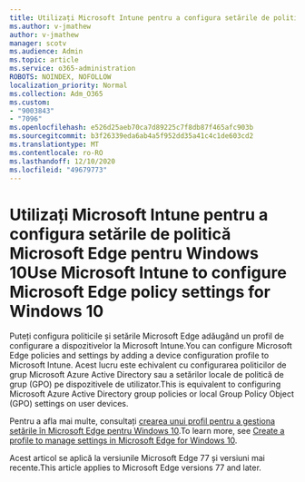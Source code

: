 ```yaml
---
title: Utilizați Microsoft Intune pentru a configura setările de politică Microsoft Edge pentru Windows 10
ms.author: v-jmathew
author: v-jmathew
manager: scotv
ms.audience: Admin
ms.topic: article
ms.service: o365-administration
ROBOTS: NOINDEX, NOFOLLOW
localization_priority: Normal
ms.collection: Adm_O365
ms.custom:
- "9003843"
- "7096"
ms.openlocfilehash: e526d25aeb70ca7d89225c7f8db87f465afc903b
ms.sourcegitcommit: b3f26339eda6ab4a5f952dd35a41c4c1de603cd2
ms.translationtype: MT
ms.contentlocale: ro-RO
ms.lasthandoff: 12/10/2020
ms.locfileid: "49679773"
---
```

# <a name="use-microsoft-intune-to-configure-microsoft-edge-policy-settings-for-windows-10"></a><span data-ttu-id="03cb9-102">Utilizați Microsoft Intune pentru a configura setările de politică Microsoft Edge pentru Windows 10</span><span class="sxs-lookup"><span data-stu-id="03cb9-102">Use Microsoft Intune to configure Microsoft Edge policy settings for Windows 10</span></span>

<span data-ttu-id="03cb9-103">Puteți configura politicile și setările Microsoft Edge adăugând un profil de configurare a dispozitivelor la Microsoft Intune.</span><span class="sxs-lookup"><span data-stu-id="03cb9-103">You can configure Microsoft Edge policies and settings by adding a device configuration profile to Microsoft Intune.</span></span> <span data-ttu-id="03cb9-104">Acest lucru este echivalent cu configurarea politicilor de grup Microsoft Azure Active Directory sau a setărilor locale de politică de grup (GPO) pe dispozitivele de utilizator.</span><span class="sxs-lookup"><span data-stu-id="03cb9-104">This is equivalent to configuring Microsoft Azure Active Directory group policies or local Group Policy Object (GPO) settings on user devices.</span></span>

<span data-ttu-id="03cb9-105">Pentru a afla mai multe, consultați [crearea unui profil pentru a gestiona setările în Microsoft Edge pentru Windows 10](https://go.microsoft.com/fwlink/?linkid=2133700).</span><span class="sxs-lookup"><span data-stu-id="03cb9-105">To learn more, see [Create a profile to manage settings in Microsoft Edge for Windows 10](https://go.microsoft.com/fwlink/?linkid=2133700).</span></span>

<span data-ttu-id="03cb9-106">Acest articol se aplică la versiunile Microsoft Edge 77 și versiuni mai recente.</span><span class="sxs-lookup"><span data-stu-id="03cb9-106">This article applies to Microsoft Edge versions 77 and later.</span></span>
